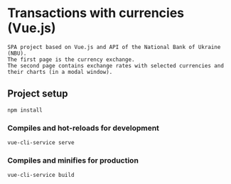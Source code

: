 # Transactions with currencies (Vue.js)
```
SPA project based on Vue.js and API of the National Bank of Ukraine (NBU). 
The first page is the currency exchange. 
The second page contains exchange rates with selected currencies and their charts (in a modal window).
```

## Project setup
```
npm install
```

### Compiles and hot-reloads for development
```
vue-cli-service serve
```

### Compiles and minifies for production
```
vue-cli-service build
```
